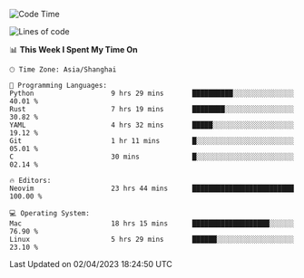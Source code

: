 <!--START_SECTION:waka-->
![Code Time](http://img.shields.io/badge/Code%20Time-1%2C271%20hrs%2044%20mins-blue)

![Lines of code](https://img.shields.io/badge/From%20Hello%20World%20I%27ve%20Written-107.2%20thousand%20lines%20of%20code-blue)

📊 **This Week I Spent My Time On** 

```text
🕑︎ Time Zone: Asia/Shanghai

💬 Programming Languages: 
Python                   9 hrs 29 mins       ██████████░░░░░░░░░░░░░░░   40.01 % 
Rust                     7 hrs 19 mins       ████████░░░░░░░░░░░░░░░░░   30.82 % 
YAML                     4 hrs 32 mins       █████░░░░░░░░░░░░░░░░░░░░   19.12 % 
Git                      1 hr 11 mins        █░░░░░░░░░░░░░░░░░░░░░░░░   05.01 % 
C                        30 mins             █░░░░░░░░░░░░░░░░░░░░░░░░   02.14 % 

🔥 Editors: 
Neovim                   23 hrs 44 mins      █████████████████████████   100.00 % 

💻 Operating System: 
Mac                      18 hrs 15 mins      ███████████████████░░░░░░   76.90 % 
Linux                    5 hrs 29 mins       ██████░░░░░░░░░░░░░░░░░░░   23.10 % 
```


 Last Updated on 02/04/2023 18:24:50 UTC
<!--END_SECTION:waka-->
